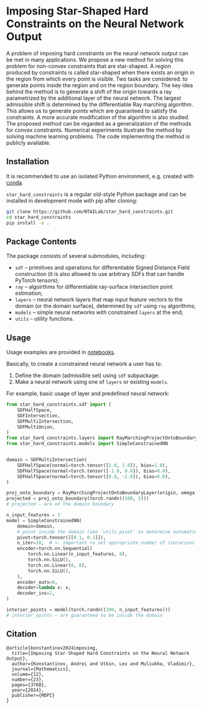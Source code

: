 # Imposing Star-Shaped Hard Constraints on the Neural Network Output

A problem of imposing hard constraints on the neural network output can be met in many applications. We propose a new method for solving this problem for non-convex constraints that are star-shaped. A region produced by constraints is called star-shaped when there exists an origin in the region from which every point is visible. Two tasks are considered: to generate points inside the region and on the region boundary. The key idea behind the method is to generate a shift of the origin towards a ray parametrized by the additional layer of the neural network. The largest admissible shift is determined by the differentiable Ray marching algorithm. This allows us to generate points which are guaranteed to satisfy the constraints. A more accurate modification of the algorithm is also studied. The proposed method can be regarded as a generalization of the methods for convex constraints. Numerical experiments illustrate the method by solving machine learning problems. The code implementing the method is publicly available.

## Installation

It is recommended to use an isolated Python environment, e.g. created with [conda](https://docs.anaconda.com/miniconda/).

`star_hard_constraints` is a regular old-style Python package and can be installed
in development mode with pip after cloning:

```bash
git clone https://github.com/NTAILab/star_hard_constraints.git
cd star_hard_constraints
pip install -e .
```

## Package Contents

The package consists of several submodules, including:

- `sdf` – primitives and operations for differentiable Signed Distance Field construction (it is also allowed to use arbitrary SDFs that can handle PyTorch tensors);
- `ray` – algoirthms for differentiable ray-surface intersection point estimation;
- `layers` – neural network layers that map input feature vectors to the domain (or the domain surface), determined by `sdf` using `ray` algorithms;
- `models` – simple neural networks with constrained `layers` at the end;
- `utils` – utility functions.


## Usage

Usage examples are provided in [notebooks](notebooks/).

Basically, to create a constrained neural network a user has to:

1. Define the domain (admissible set) using `sdf` subpackage.
2. Make a neural network using one of `layers` or existing `models`.

For example, basic usage of layer and predefined neural network:

```python
from star_hard_constraints.sdf import (
    SDFHalfSpace,
    SDFIntersection,
    SDFMultiIntersection,
    SDFMultiUnion,
)
from star_hard_constraints.layers import RayMarchingProjectOntoBoundaryLayer
from star_hard_constraints.models import SimpleConstrainedNN


domain = SDFMultiIntersection(
    SDFHalfSpace(normal=torch.tensor([1.0, 1.0]), bias=1.0),
    SDFHalfSpace(normal=torch.tensor([-1.0, 0.0]), bias=0.0),
    SDFHalfSpace(normal=torch.tensor([0.0, -1.0]), bias=0.0),
)

proj_onto_boundary = RayMarchingProjectOntoBoundaryLayer(origin, omega, n_iter=n_iter)
projected = proj_onto_boundary(torch.randn((100, 2)))
# projected – are on the domain boundary

n_input_features = 3
model = SimpleConstrainedNN(
    domain=domain,
    # point inside the domain (see `utils.pivot` to determine automatically):
    pivot=torch.tensor([[0.1, 0.1]]),
    n_iter=10,  # <- important to set appropriate number of iterations
    encoder=torch.nn.Sequential(
        torch.nn.Linear(n_input_features, 8),
        torch.nn.SiLU(),
        torch.nn.Linear(8, 8),
        torch.nn.SiLU(),
    ),
    encoder_outs=8,
    decoder=lambda x: x,
    decoder_ins=2,
)

interior_points = model(torch.randn((100, n_input_features)))
# interior_opints – are guaranteed to be inside the domain

```

## Citation

```
@article{konstantinov2024imposing,
  title={Imposing Star-Shaped Hard Constraints on the Neural Network Output},
  author={Konstantinov, Andrei and Utkin, Lev and Muliukha, Vladimir},
  journal={Mathematics},
  volume={12},
  number={23},
  pages={3788},
  year={2024},
  publisher={MDPI}
}
```
